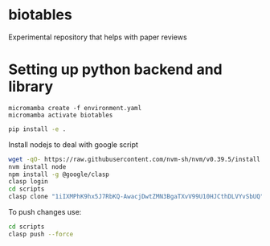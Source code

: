 # biotables

Experimental repository that helps with paper reviews



# Setting up python backend and library
```commandline
micromamba create -f environment.yaml
micromamba activate biotables
```

```bash
pip install -e .
```

Install nodejs to deal with google script

```bash
wget -qO- https://raw.githubusercontent.com/nvm-sh/nvm/v0.39.5/install.sh | bash
nvm install node
npm install -g @google/clasp
clasp login
cd scripts
clasp clone "1iIXMPhK9hx5J7RbKQ-AwacjDwtZMN3BgaTXvV99U10HJCthDLVYvSbUQ"
```

To push changes use:
```bash
cd scripts
clasp push --force
```